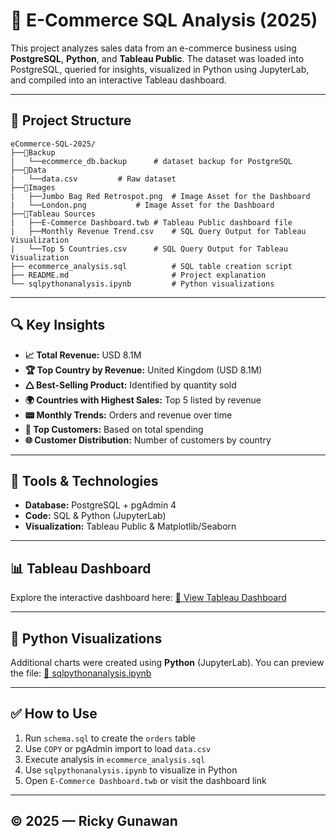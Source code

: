 # 🛒 E-Commerce SQL Analysis (2025)

This project analyzes sales data from an e-commerce business using **PostgreSQL**, **Python**, and **Tableau Public**. The dataset was loaded into PostgreSQL, queried for insights, visualized in Python using JupyterLab, and compiled into an interactive Tableau dashboard.

---

## 📁 Project Structure

```
eCommerce-SQL-2025/
├──📁Backup
|	└──ecommerce_db.backup		# dataset backup for PostgreSQL
├──📁Data
|	└──data.csv			# Raw dataset
├──📁Images
|	├──Jumbo Bag Red Retrospot.png	# Image Asset for the Dashboard
|	└──London.png			# Image Asset for the Dashboard
├──📁Tableau Sources
|	├──E-Commerce Dashboard.twb	# Tableau Public dashboard file
|	├──Monthly Revenue Trend.csv	# SQL Query Output for Tableau Visualization
|	└──Top 5 Countries.csv		# SQL Query Output for Tableau Visualization
├── ecommerce_analysis.sql      	# SQL table creation script
├── README.md                   	# Project explanation
└── sqlpythonanalysis.ipynb     	# Python visualizations
```

---

## 🔍 Key Insights

- **📈 Total Revenue:** USD 8.1M
- **🏆 Top Country by Revenue:** United Kingdom (USD 8.1M)
- **🛆 Best-Selling Product:** Identified by quantity sold
- **🌍 Countries with Highest Sales:** Top 5 listed by revenue
- **📟 Monthly Trends:** Orders and revenue over time
- **👤 Top Customers:** Based on total spending
- **🌐 Customer Distribution:** Number of customers by country

---

## 🧪 Tools & Technologies

- **Database:** PostgreSQL + pgAdmin 4
- **Code:** SQL & Python (JupyterLab)
- **Visualization:** Tableau Public & Matplotlib/Seaborn

---

## 📊 Tableau Dashboard

Explore the interactive dashboard here: [🔗 View Tableau Dashboard](https://public.tableau.com/views/E-CommerceDashboard_17499965349300/E-CommerceDashboard?\:language=en-US\&publish=yes&\:sid=&\:redirect=auth&\:display_count=n&\:origin=viz_share_link)

---

## 🐍 Python Visualizations

Additional charts were created using **Python** (JupyterLab). You can preview the file: [📓 sqlpythonanalysis.ipynb](./sqlpythonanalysis.ipynb)

---

## ✅ How to Use

1. Run `schema.sql` to create the `orders` table
2. Use `COPY` or pgAdmin import to load `data.csv`
3. Execute analysis in `ecommerce_analysis.sql`
4. Use `sqlpythonanalysis.ipynb` to visualize in Python
5. Open `E-Commerce Dashboard.twb` or visit the dashboard link

---

## © 2025 — Ricky Gunawan

